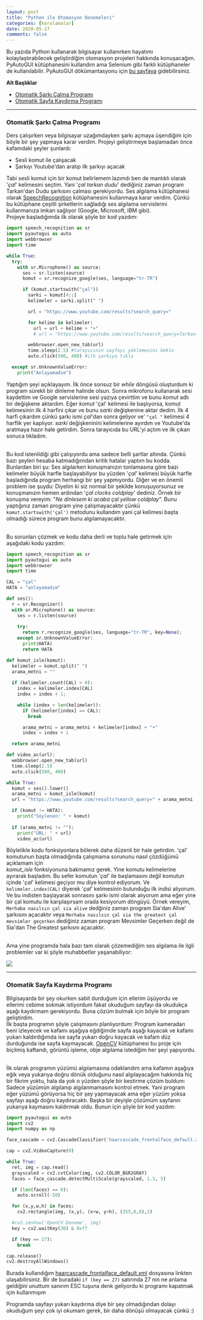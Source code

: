 ```yaml
---
layout: post
title: "Python ile Otomasyon Denemeleri"
categories: [karalamalar]
date: 2020-05-17
comments: false
---
```


Bu yazıda Python kullanarak bilgisayar kullanırken hayatımı kolaylaştırabilecek geliştirdiğim otomasyon projeleri hakkında konuşacağım.<br>
PyAutoGUI kütüphanesini kullandım ama Selenium gibi farklı kütüphaneler de kullanılabilir. PyAutoGUI dökümantasyonu için 
[bu sayfaya](https://pyautogui.readthedocs.io/en/latest/) gidebilirsiniz.<br>

**Alt Başlıklar**
- [Otomatik Şarkı Çalma Programı](#otomatik-şarkı-çalma-programı)
- [Otomatik Sayfa Kaydırma Programı](#otomatik-sayfa-kaydırma-programı)

---

### **Otomatik Şarkı Çalma Programı**

Ders çalışırken veya bilgisayar uzağımdayken şarkı açmaya üşendiğim için böyle bir şey yapmaya karar verdim. Projeyi geliştirmeye başlamadan önce kafamdaki şeyler şunlardı:

- Sesli komut ile çalışacak
- Şarkıyı Youtube'dan aratıp ilk şarkıyı açacak

Tabi sesli komut için bir komut belirlemem lazımdı ben de mantıklı olarak '*çal*' kelimesini seçtim. Yani '*çal tarkan dudu*' dediğiniz zaman program Tarkan'dan Dudu şarkısını çalması gerekiyordu. Ses algılama kütüphanesi olarak [SpeechRecognition](https://pypi.org/project/SpeechRecognition/) kütüphanesini kullanmaya karar verdim. Çünkü bu kütüphane çeşitli şirketlerin sağladığı ses algılama servislerini kullanmanıza imkan sağlıyor (Google, Microsoft, IBM gibi). <br> 
Projeye başladığımda ilk olarak şöyle bir kod yazdım:

```python
import speech_recognition as sr
import pyautogui as auto
import webbrowser
import time

while True:
  try:
    with sr.Microphone() as source:
      ses = sr.listen(source)
      komut = sr.recognize_google(ses, language="tr-TR")

      if (komut.startswith("çal"))
        sarki = komut[4::]
        kelimeler = sarki.split(" ")

        url = "https://www.youtube.com/results?search_query="

        for kelime in kelimeler:
          url = url + kelime + "+"
          # url = "https://www.youtube.com/results?search_query=Tarkan+dudu+dinle" gibi

        webbrowser.open_new_tab(url)
        time.sleep(2.5) #tarayıcının sayfayı yüklemesini bekle
        auto.click(500, 400) #ilk şarkıya tıkla

  except sr.UnknownValueError:
    print("Anlayamadım")
```

Yaptığım şeyi açıklayayım. İlk önce sonsuz bir *while* döngüsü oluşturdum ki program sürekli bir dinleme halinde olsun. Sonra mikrofonu kullanarak sesi kaydettim ve Google servislerine sesi yazıya çevirttim ve bunu *komut* adlı bir değişkene aktardım. Eğer *komut* 'çal' kelimesi ile başlıyorsa, komut kelimesinin ilk 4 harfini çıkar ve bunu *sarki* değişkenine aktar dedim. İlk 4 harfi çıkardım çünkü şarkı ismi *çal*'dan sonra geliyor ve' `"çal "` kelimesi 4 harflik yer kaplıyor. *sarki* değişkeninini kelimelerine ayırdım ve Youtube'da aratmaya hazır hale getirdim. Sonra tarayıcıda bu URL'yi açtım ve ilk çıkan sonuca tıkladım. <br> <br>

Bu kod istenildiği gibi çalışıyordu ama sadece belli şartlar altında. Çünkü bazı şeyleri hesaba katmadığımdan kritik hatalar yaptım bu kodda. Bunlardan biri şu: Ses algılarken konuşmanızın tonlamasına göre bazı kelimeler büyük harfle başlayabiliyor bu yüzden '*çal*' kelimesi büyük harfle başladığında program herhangi bir şey yapmıyordu. Diğer ve en önemli problem ise şuydu: Diyelim ki siz normal bir şekilde konuşuyorsunuz ve konuşmanızın hemen ardından '*çal clocks coldplay*' dediniz. Örnek bir konuşma vereyim: "*Ne dinlesem ki acaba çal yellow coldplay*". Bunu yaptığınız zaman program yine çalışmayacaktır çünkü 
`komut.startswith('çal')` metodunu kullandım yani çal kelimesi başta olmadığı sürece program bunu algılamayacaktır.<br><br>

Bu sorunları çözmek ve kodu daha derli ve toplu hale getirmek için aşağıdaki kodu yazdım:

```python
import speech_recognition as sr
import pyautogui as auto
import webbrowser
import time

CAL = "çal"
HATA = "anlayamadım"

def ses():
  r = sr.Recognizer()
  with sr.Microphone() as source:
    ses = r.listen(source)
    
    try:
      return r.recognize_google(ses, language="tr-TR", key=None);
    except sr.UnknownValueError:
      print(HATA)
      return HATA

def komut_isle(komut):
  kelimeler = komut.split(" ")
  arama_metni = ""
  
  if (kelimeler.count(CAL) > 0):
    index = kelimeler.index(CAL)
    index = index + 1;

    while (index < len(kelimeler)):
      if (kelimeler[index] == CAL):
        break

      arama_metni = arama_metni + kelimeler[index] + "+"
      index = index + 1

  return arama_metni

def video_ac(url):
  webbrowser.open_new_tab(url)
  time.sleep(2.5)
  auto.click(500, 400)

while True:
  komut = ses().lower()
  arama_metni = komut_isle(komut)
  url = "https://www.youtube.com/results?search_query=" + arama_metni

  if (komut != HATA):
    print("Söylenen: " + komut)
  
  if (arama_metni != ""):
    print("URL: " + url)
    video_ac(url)
```

Böylelikle kodu fonksiyonlara bölerek daha düzenli bir hale getirdim. 'çal' komutunun başta olmadığında çalışmama sorununu nasıl çözdüğümü açıklamam için   
*komut_isle* fonksiyonuna bakmamız gerek. Yine komutu kelimelerine ayırarak başladım. Bu sefer komutun '*çal*' ile başlamasını değil komutun içinde '*çal*' kelimesi geçiyor mu diye kontrol ediyorum. Ve `kelimeler.index(CAL)` diyerek '*çal*' kelimesinin bulunduğu ilk indisi alıyorum. Ve bu indisten başlayarak sonrasını şarkı ismi olarak alıyorum ama eğer yine bir çal komutu ile karşılaşırsam orada kesiyorum döngüyü. Örnek vereyim, `Merhaba nasılsın çal sia alive` dedğiniz zaman program Sia'dan Alive' şarkısını açacaktır veya `Merhaba nasılsın çal sia the greatest çal mevsimler geçerken` dediğiniz zaman program Mevsimler Geçerken değil de Sia'dan The Greatest şarkısnı açacaktır.<br><br>

Ama yine programda hala bazı tam olarak çözemediğim ses algılama ile ilgli problemler var ki şöyle muhabbetler yaşanabiliyor:

![](../../../../assets/img/pyoto0.jpg)

---

### **Otomatik Sayfa Kaydırma Programı**

Bilgisayarda bir şey okurken sabit durduğum için ellerim üşüyordu ve ellerimi cebime sokmak istiyordum fakat okuduğum sayfayı da okudukça aşağı kaydırmam gerekiyordu. Buna çözüm bulmak için böyle bir program geliştirdim.<br>
İlk başta programın şöyle çalışmasını planlıyordum: Program kameradan beni izleyecek ve kafamı aşağıya eğdiğimde sayfa aşağı kayacak ve kafamı yukarı kaldırdığımda ise sayfa yukarı doğru kayacak ve kafam düz durduğunda ise sayfa kaymayacak. [OpenCV]() kütüphanesi bu proje için biçilmiş kaftandı, görüntü işleme, obje algılama istediğim her şeyi yapıyordu.<br><br>

İlk olarak programın yüzümü algılamasına odaklandım ama kafamın aşağıya eğik veya yukarıya doğru dönük olduğunu nasıl algılayacağım hakkında hiç bir fikrim yoktu, hala da yok o yüzden şöyle bir kestirme çözüm buldum: Sadece yüzümün algılanıp algılanmamasını kontrol etmek. Yani program eğer yüzümü görüyorsa hiç bir şey yapmayacak ama eğer yüzüm yoksa sayfayı aşağı doğru kaydıracaktı. Başka bir deyişle çözümüm sayfanın yukarıya kaymasını kaldırmak oldu. Bunun için şöyle bir kod yazdım:

``` python
import pyautogui as auto
import cv2
import numpy as np

face_cascade = cv2.CascadeClassifier('haarcascade_frontalface_default.xml')

cap = cv2.VideoCapture(0)

while True:
  ret, img = cap.read()
  grayscaled = cv2.cvtColor(img, cv2.COLOR_BGR2GRAY)
  faces = face_cascade.detectMultiScale(grayscaled, 1.3, 5)

  if (len(faces) == 0):
    auto.scroll(-50)

  for (x,y,w,h) in faces:
    cv2.rectangle(img, (x,y), (x+w, y+h), (255,0,0),2)

  #cv2.imshow('OpenCV Deneme', img)
  key = cv2.waitKey(30) & 0xff

  if (key == 27):
    break

cap.release()
cv2.destroyAllWindows()
```

Burada kullandığım [haarcascade_frontalface_default.xml](https://github.com/opencv/opencv/blob/master/data/haarcascades/haarcascade_frontalface_default.xml) dosyasına linkten ulaşabilirsiniz. Bir de buradaki `if (key == 27)` satırında 27 nin ne anlama geldiğini unuttum sanırım ESC tuşuna denk geliyordu ki programı kapatmak için kullanmışım <br>

Programda sayfayı yukarı kaydırma diye bir şey olmadığından dolayı okuduğum şeyi çok iyi okumam gerek, bir daha dönüşü olmayacak çünkü :) <br>
